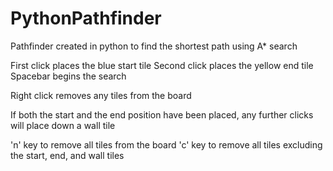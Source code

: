 # PythonPathfinder
Pathfinder created in python to find the shortest path using A* search

First click places the blue start tile
Second click places the yellow end tile
Spacebar begins the search

Right click removes any tiles from the board

If both the start and the end position have been placed, 
any further clicks will place down a wall tile

'n' key to remove all tiles from the board
'c' key to remove all tiles excluding the start, end, and wall tiles
